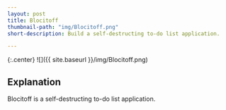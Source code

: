 ```yaml
---
layout: post
title: Blocitoff
thumbnail-path: "img/Blocitoff.png"
short-description: Build a self-destructing to-do list application.

---
```


{:.center}
![]({{ site.baseurl }}/img/Blocitoff.png)

## Explanation
Blocitoff is a self-destructing to-do list application.

